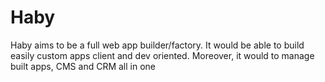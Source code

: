 # Haby
Haby aims to be a full web app builder/factory. It would be able to build easily custom apps client and dev oriented. Moreover, it would to manage built apps, CMS and CRM all in one
